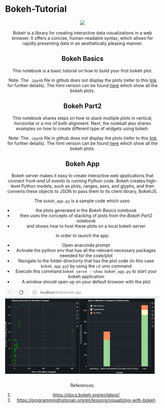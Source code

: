 # Bokeh-Tutorial
<center><img src = 'https://static.bokeh.org/branding/logos/bokeh-logo.svg' width = 200>
 
Bokeh is a library for creating interactive data visualizations in a web browser. It offers a concise, human-readable syntax, which allows for rapidly presenting data in an aesthetically pleasing manner.

## Bokeh Basics
This notebook is a basic tutorial on how to build your first bokeh plot. 
 
Note: The `.ipynb` file in github does not display the plots (refer to this [link](https://stackoverflow.com/questions/32518342/why-my-bokeh-plots-doesnt-work-on-github) for further details). The html version can be found [here](https://tauseef1234.github.io/Bokeh_Basics.html) which show all the bokeh plots.

## Bokeh Part2
This notebook shares steps on how to stack multiple plots in vertical, horizontal or a mix of both alignment. Next, the noteball also shares examples on how to create different type of widgets using bokeh.

Note: The `.ipynb` file in github does not display the plots (refer to this [link](https://stackoverflow.com/questions/32518342/why-my-bokeh-plots-doesnt-work-on-github) for further details). The html version can be found [here](https://tauseef1234.github.io/Bokeh_Part2.html) which show all the bokeh plots.
    
## Bokeh App

Bokeh server makes it easy to create interactive web applications that connect front-end UI events to running Python code. Bokeh creates high-level Python models, such as plots, ranges, axes, and glyphs, and then converts these objects to JSON to pass them to its client library, BokehJS.
    
The `bokeh_app.py` is a sample code which uses:
*  the plots generated in the *Bokeh Basics* notebook 
*  then uses the concepts of stacking of plots from the *Bokeh Part2* notebook
*  and shows how to host these plots on a local bokeh server
    
In order to launch the app:
- Open anaconda prompt
- Activate the python env that has all the relevant necessary packages neeeded for the code/plot
- Navigate to the folder directorty that has the plot code (in this case `bokeh_app.py`) by using the `cd` unix command
- Execute this command `bokeh serve --show bokeh_app.py` to start your bokeh application
- A window should open up on your default browser with the plot
    
 <img src='plot.JPG'>
 
References:
1. https://docs.bokeh.org/en/latest/
2. https://programminghistorian.org/en/lessons/visualizing-with-bokeh
